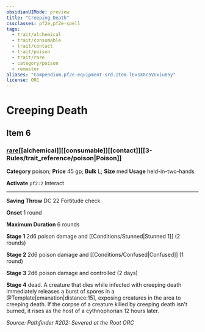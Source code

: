 ```yaml
---
obsidianUIMode: preview
title: "Creeping Death"
cssclasses: pf2e,pf2e-spell
tags:
  - trait/alchemical
  - trait/consumable
  - trait/contact
  - trait/poison
  - trait/rare
  - category/poison
  - remaster
aliases: "Compendium.pf2e.equipment-srd.Item.lExsX8c5VUxiu05y"
license: ORC
---
```

# Creeping Death
## Item 6
### [rare](rare.md "Rare Rarity Trait")[[alchemical]][[consumable]][[contact]][[3-Rules/trait_reference/poison|Poison]]

**Category** poison; 
**Price** 45 gp; 
**Bulk** L; **Size** med
**Usage** held-in-two-hands

**Activate** `pf2:2` Interact

* * *

**Saving Throw** DC 22 Fortitude check

**Onset** 1 round

**Maximum Duration** 6 rounds

**Stage 1** 2d6 poison damage and [[Conditions/Stunned|Stunned 1]] (2 rounds)

**Stage 2** 2d6 poison damage and [[Conditions/Confused|Confused]] (1 round)

**Stage 3** 2d6 poison damage and controlled (2 days)

**Stage 4** dead. A creature that dies while infected with creeping death immediately releases a burst of spores in a @Template\[emanation|distance:15\], exposing creatures in the area to creeping death. If the corpse of a creature killed by creeping death isn't burned, it rises as the host of a cythnophorian 12 hours later.

*Source: Pathfinder #202: Severed at the Root*
*ORC*